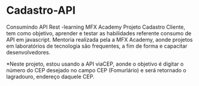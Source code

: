 # Cadastro-API
Consumindo API Rest -learning MFX Academy
Projeto Cadastro Cliente, tem como objetivo, aprender e testar as habilidades referente consumo de API em javascript.
Mentoria realizada pela a MFX Academy, aonde projetos em laboratórios de tecnologia são frequentes, a fim de forma e capacitar desenvolvedores.

*Neste projeto, estou usando a API viaCEP, aonde o objetivo é digitar o número do CEP desejado no campo CEP (Fomurlário) e será retornado
o lagradouro, endereço daquele CEP.
